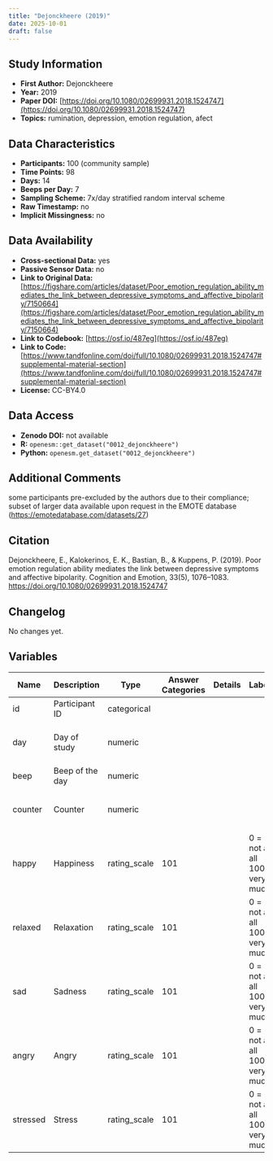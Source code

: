 ```yaml
---
title: "Dejonckheere (2019)"
date: 2025-10-01
draft: false
---
```



## Study Information

- **First Author:** Dejonckheere
- **Year:** 2019
- **Paper DOI:** [https://doi.org/10.1080/02699931.2018.1524747](https://doi.org/10.1080/02699931.2018.1524747)
- **Topics:** rumination, depression, emotion regulation, afect

## Data Characteristics

- **Participants:** 100 (community sample)
- **Time Points:** 98
- **Days:** 14
- **Beeps per Day:** 7
- **Sampling Scheme:** 7x/day stratified random interval scheme
- **Raw Timestamp:** no
- **Implicit Missingness:** no

## Data Availability

- **Cross-sectional Data:** yes
- **Passive Sensor Data:** no
- **Link to Original Data:** [https://figshare.com/articles/dataset/Poor_emotion_regulation_ability_mediates_the_link_between_depressive_symptoms_and_affective_bipolarity/7150664](https://figshare.com/articles/dataset/Poor_emotion_regulation_ability_mediates_the_link_between_depressive_symptoms_and_affective_bipolarity/7150664)
- **Link to Codebook:** [https://osf.io/487eg](https://osf.io/487eg)
- **Link to Code:** [https://www.tandfonline.com/doi/full/10.1080/02699931.2018.1524747#supplemental-material-section](https://www.tandfonline.com/doi/full/10.1080/02699931.2018.1524747#supplemental-material-section)
- **License:** CC-BY4.0

## Data Access

- **Zenodo DOI:** not available
- **R:** `openesm::get_dataset("0012_dejonckheere")`
- **Python:** `openesm.get_dataset("0012_dejonckheere")`

## Additional Comments

some participants pre-excluded by the authors due to their compliance; subset of larger data available upon request in the EMOTE database (https://emotedatabase.com/datasets/27)


## Citation

Dejonckheere, E., Kalokerinos, E. K., Bastian, B., & Kuppens, P. (2019). Poor emotion regulation ability mediates the link between depressive symptoms and affective bipolarity. Cognition and Emotion, 33(5), 1076–1083. https://doi.org/10.1080/02699931.2018.1524747




## Changelog

No changes yet.

## Variables

| Name | Description | Type | Answer Categories | Details | Labels | Transformation | Source | Assessment Type | Construct | Comments |
|------|-------------|------|------------------|---------|--------|----------------|--------|----------------|----------|----------|
| id | Participant ID | categorical |  |  |  |  |  | ESM |  |  |
| day | Day of study | numeric |  |  |  |  |  | ESM |  | Did not see this in the data file |
| beep | Beep of the day | numeric |  |  |  |  |  | ESM |  |  |
| counter | Counter | numeric |  |  |  |  |  | ESM |  | Did not see this in the data file |
| happy | Happiness | rating_scale | 101 |  | 0 = not at all<br>100 = very much |  |  | ESM | happiness, positive affect, affect |  |
| relaxed | Relaxation | rating_scale | 101 |  | 0 = not at all<br>100 = very much |  |  | ESM | relaxation, positive affect, affect, neuroticism, big five |  |
| sad | Sadness | rating_scale | 101 |  | 0 = not at all<br>100 = very much |  |  | ESM | sadness, negative affect, affect |  |
| angry | Angry | rating_scale | 101 |  | 0 = not at all<br>100 = very much |  |  | ESM | anger, negative affect, affect |  |
| stressed | Stress | rating_scale | 101 |  | 0 = not at all<br>100 = very much |  |  | ESM | stress, negative affect, affect |  |
